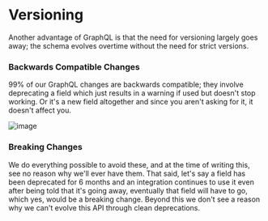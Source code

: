 # Versioning

Another advantage of GraphQL is that the need for versioning largely goes away; the schema evolves overtime without the need for strict versions.

### Backwards Compatible Changes

99% of our GraphQL changes are backwards compatible; they involve deprecating a field which just results in a warning if used but doesn't stop working. Or it's a new field altogether and since you aren't asking for it, it doesn't affect you.

![image](https://user-images.githubusercontent.com/1004167/73579222-af686a80-4436-11ea-90ab-ab8e9a242606.png)

### Breaking Changes

We do everything possible to avoid these, and at the time of writing this, see no reason why we'll ever have them. That said, let's say a field has been deprecated for 6 months and an integration continues to use it even after being told that it's going away, eventually that field will have to go, which yes, would be a breaking change. Beyond this we don't see a reason why we can't evolve this API through clean deprecations.
